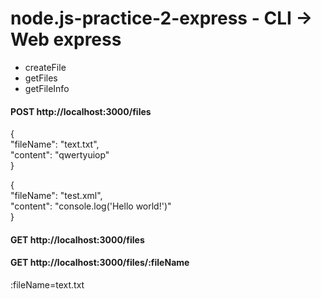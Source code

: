 # node.js-practice-2-express - CLI -> Web express
- createFile  
- getFiles  
- getFileInfo  


#### POST http://localhost:3000/files  
{  
    "fileName": "text.txt",  
    "content": "qwertyuiop"  
}  

{  
    "fileName": "test.xml",  
    "content": "console.log('Hello world!')"  
}  

#### GET http://localhost:3000/files

#### GET http://localhost:3000/files/:fileName
:fileName=text.txt  